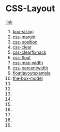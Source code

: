 # CSS-Layout
[link](http://learnlayout.com/)
1. [box-sizing](https://thuongphv2312.github.io/CSS-Layout/box-sizing/box-sizing)
2. [css-margin](https://thuongphv2312.github.io/CSS-Layout/css-margin/marginproperty)
3. [css-position](https://thuongphv2312.github.io/CSS-Layout/css-position/position)
4. [css-clear](https://thuongphv2312.github.io/CSS-Layout/css-clear/clear)
5. [css-clearfixhack](https://thuongphv2312.github.io/CSS-Layout/css-clearfixhack/clearfixhack)
6. [css-float](https://thuongphv2312.github.io/CSS-Layout/css-float/float)
7. [css-max-width](https://thuongphv2312.github.io/CSS-Layout/css-max-width/cssmax-width)
8. [css-percentwidth](https://thuongphv2312.github.io/CSS-Layout/css-percentwidth/percentwidth)
9. [floatlayoutexample](https://thuongphv2312.github.io/CSS-Layout/floatlayoutexample/floatlayoutexample)
10. [the-box-model](https://thuongphv2312.github.io/CSS-Layout/the-box-model/the-box-model)
11. [](https://thuongphv2312.github.io/CSS-Layout/)
12. [](https://thuongphv2312.github.io/CSS-Layout/)
13. [](https://thuongphv2312.github.io/CSS-Layout/)
14. [](https://thuongphv2312.github.io/CSS-Layout/)
15. [](https://thuongphv2312.github.io/CSS-Layout/)
16. [](https://thuongphv2312.github.io/CSS-Layout/)
17. [](https://thuongphv2312.github.io/CSS-Layout/)
18. [](https://thuongphv2312.github.io/CSS-Layout/)
19. [](https://thuongphv2312.github.io/CSS-Layout/)
